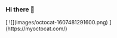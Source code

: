 ### Hi there 👋

<div style="width:320px;max-width:100%;">
	[
		![](images/octocat-1607481291600.png)
	](https://myoctocat.com/)
</div>

<!--
**thomasrosen/thomasrosen** is a ✨ _special_ ✨ repository because its `README.md` (this file) appears on your GitHub profile.

Here are some ideas to get you started:

- 🔭 I’m currently working on ...
- 🌱 I’m currently learning ...
- 👯 I’m looking to collaborate on ...
- 🤔 I’m looking for help with ...
- 💬 Ask me about ...
- 📫 How to reach me: ...
- 😄 Pronouns: ...
- ⚡ Fun fact: ...
-->
